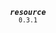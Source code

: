 <p align="center">
  <strong><em><code>resource</code></em></strong><br><small><code>0.3.1</code></small>
</p>
